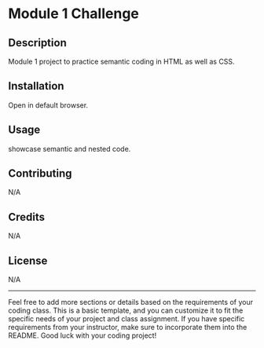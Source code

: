 # Module 1 Challenge

## Description

Module 1 project to practice semantic coding in HTML as well as CSS.

## Installation

Open in default browser.

## Usage

showcase semantic and nested code.

## Contributing

N/A

## Credits

N/A

## License

N/A

---

Feel free to add more sections or details based on the requirements of your coding class. This is a basic template, and you can customize it to fit the specific needs of your project and class assignment. If you have specific requirements from your instructor, make sure to incorporate them into the README. Good luck with your coding project!

